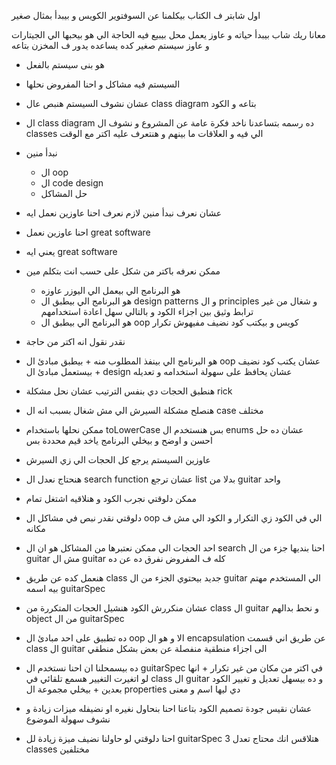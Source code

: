 اول شابتر ف الكتاب بيكلمنا عن السوفتوير الكويس و بيبدأ بمثال صغير

معانا ريك شاب بيبدأ حياته و عاوز يعمل محل بيبيع فيه الحاجة الي هو بيحبها الي الجيتارات و عاوز سيستم صغير كده يساعده يدور ف المخزن بتاعه

- هو بنى سيستم بالفعل
- السيستم فيه مشاكل و احنا المفروض نحلها
- عشان نشوف السيستم هنبص عال class diagram بتاعه و الكود
- ال class diagram ده رسمه بتساعدنا ناخد فكرة عامة عن المشروع و نشوف ال classes الي فيه و العلاقات ما بينهم و هنتعرف عليه اكتر مع الوقت
- نبدأ منين
	- ال oop
	- ال code design
	- حل المشاكل
- عشان نعرف نبدأ منين لازم نعرف احنا عاوزين نعمل ايه
- احنا عاوزين نعمل great software
- يعني ايه great software
- ممكن نعرفه باكتر من شكل على حسب انت بتكلم مين
	- هو البرنامج الي بيعمل الي اليوزر عاوزه
	- هو البرنامج الي بيطبق ال design patterns و ال principles و شغال من غير ترابط وثيق بين اجزاء الكود و بالتالي سهل اعادة استخدامهم
	- هو البرنامج الي بيطبق ال oop كويس و بيكتب كود نضيف مفيهوش تكرار
- نقدر نقول انه اكتر من حاجة 
- هو البرنامج الي بينفذ المطلوب منه + بيطبق مبادئ ال oop عشان يكتب كود نضيف + بيستعمل مبادئ ال design عشان يحافظ على سهولة استخدامه و تعديله
- هنطبق الحجات دي بنفس الترتيب عشان نحل مشكلة rick
- هنصلح مشكلة السيرش الي مش شغال بسبب انه ال case مختلف
- ممكن نحلها باستخدام toLowerCase بس هنستخدم ال enums عشان ده حل احسن و اوضح و بيخلي البرنامج ياخد قيم محددة بس
- عاوزين السيستم يرجع كل الحجات الي زي السيرش
- هنحتاج نعدل ال search function عشان ترجع list بدلا من guitar واحد
- ممكن دلوقتي نجرب الكود و هنلاقيه اشتغل تمام

- دلوقتي نقدر نبص في مشاكل ال oop الي في الكود زي التكرار و الكود الي مش ف مكانه
- احد الحجات الي ممكن نعتبرها من المشاكل هو ان ال search احنا بنديها جزء من ال guitar مش ال guitar كله ف المفروض نفرق ده عن ده
- هنعمل كده عن طريق class جديد بيحتوي الجزء من ال guitar الي المستخدم مهتم بيه اسمه guitarSpec
- عشان منكررش الكود هنشيل الحجات المتكررة من class ال guitar و نحط بدالهم object من ال guitarSpec
- ده تطبيق على احد مبادئ ال oop الا و هو ال encapsulation عن طريق اني قسمت class ال guitar الى اجزاء منطقية منفصلة عن بعض بشكل منطقي
- ده بيسمحلنا ان احنا نستخدم ال guitarSpec في اكتر من مكان من غير تكرار + انها لو اتغيرت التغيير هسمع تلقائي في class ال guitar و ده بيسهل تعديل و تغيير الكود بعدين + بيخلي مجموعة ال properties دي ليها اسم و معنى 

- عشان نقيس جودة تصميم الكود بتاعنا احنا بنحاول نغيره او نضيفله ميزات زيادة و نشوف سهولة الموضوع
- احنا دلوقتي لو حاولنا نضيف ميزة زيادة لل guitarSpec هتلاقس انك محتاج تعدل 3 classes مختلفين